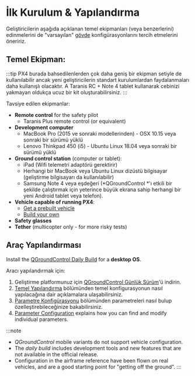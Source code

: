 # İlk Kurulum & Yapılandırma

Geliştiricilerin aşağıda açıklanan temel ekipmanları (veya benzerlerini) edinmelerini de "varsayılan" [gövde](../airframes/airframe_reference.md) konfigürasyonlarını tercih etmelerini öneririz.

## Temel Ekipman:

:::tip PX4 burada bahsedilenlerden çok daha geniş bir ekipman setiyle de kullanılabilir ancak yeni geliştiricilerin standart kurulumlardan faydalanmaları daha kullanışlı olacaktır. A Taranis RC + Note 4 tablet kullanarak cebinizi yakmayan oldukça ucuz bir kit oluşturabilirsiniz.
:::

Tavsiye edilen ekipmanlar:

- **Remote control** for the safety pilot
  - Taranis Plus remote control (or equivalent)
- **Development computer**
  * MacBook Pro (2015 ve sonraki modellerinden) - OSX 10.15 veya sonraki bir sürümü yüklü
  * Lenovo Thinkpad 450 (i5) - Ubuntu Linux 18.04 veya sonraki bir sürümü yüklü
- **Ground control station** (computer or tablet):
  * iPad (Wifi telemetri adaptörü gerektirir)
  * Herhangi bir MacBook veya Ubuntu Linux dizüstü bilgisayar (geliştirme bilgisayarı da kullanılabilir)
  * Samsung Note 4 veya eşdeğeri (*QGroundControl *'ı etkili bir şekilde çalıştırmak için yeterince büyük ekrana sahip herhangi bir yeni Android tablet veya telefon).
- **Vehicle capable of running PX4**:
  - [Get a prebuilt vehicle](../complete_vehicles/README.md)
  - [Build your own](../airframes/README.md)
- **Safety glasses**
- **Tether** (multicopter only - for more risky tests)

## Araç Yapılandırması

Install the [QGroundControl Daily Build](https://docs.qgroundcontrol.com/en/releases/daily_builds.html) for a **desktop OS**.

Aracı yapılandırmak için:
1. Geliştirme platformunuz için [QGroundControl Günlük Sürüm](https://docs.qgroundcontrol.com/en/releases/daily_builds.html)'ü indirin.
1. [Temel Yapılandırma](../config/README.md) bölümünden temel konfigurasyonun nasıl yapılacağına dair açıklamalara ulaşabilirsiniz.
1. [Parametre Konfigürasyonu](../advanced_config/parameters.md) bölümünden parametreleri nasıl bulup özelleştirebileceğinize bakabilirsiniz.
1. [Parameter Configuration](../advanced_config/parameters.md) explains how you can find and modify individual parameters.

:::note
- *QGroundControl* mobile variants do not support vehicle configuration.
- The *daily build* includes development tools and new features that are not available in the official release.
- Configuration in the airframe reference have been flown on real vehicles, and are a good starting point for "getting off the ground".
:::
